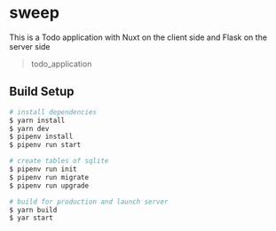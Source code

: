 # sweep
This is a Todo application with Nuxt on the client side and Flask on the server side

> todo_application

## Build Setup

```zsh
# install dependencies
$ yarn install
$ yarn dev
$ pipenv install
$ pipenv run start

# create tables of sqlite
$ pipenv run init
$ pipenv run migrate
$ pipenv run upgrade

# build for production and launch server
$ yarn build
$ yar start

